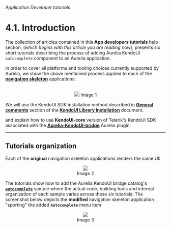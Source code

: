 _Application Developer tutorials_
# 4.1. Introduction

The collection of articles contained in this **App developers tutorials** help section, (_which begins with this article you are reading now_),  presents six short tutorials describing the process of adding Aurelia KendoUI `autocomplete` component to an Aurelia application.

In order to cover all platforms and tooling choices currently supported by Aurelia, we show the above mentioned process applied to each of the **[navigation skeleton](https://github.com/aurelia/skeleton-navigation)** applications:
<br><br>

<p align=center>
  <img src="https://cloud.githubusercontent.com/assets/2712405/21871307/560f0b86-d82f-11e6-998f-7517de2fb24f.png"></img>
Image 1
</p>

We will use the KendoUI SDK installation method described in **[General comments](https://aurelia-ui-toolkits.gitbooks.io/kendo-ui-library-installation-version-2-0/content/library-installation/general-comments.html)** section of the **[KendoUI Library Installation](http://aurelia-ui-toolkits.github.io/demo-kendo/#/installation)** document.

and explain how to use **KendoUI-core** version of Telerik's KendoUI SDK associated with the **[Aurelia-KendoUI-bridge](https://github.com/aurelia-ui-toolkits/aurelia-kendoui-bridge)** Aurelia plugin.


***

##  Tutorials organization

Each of the **original** navigation skeleton applications renders the same UI:

<p align=center>
  <img src="https://cloud.githubusercontent.com/assets/2712405/21910984/71d9f35e-d8ec-11e6-9b3b-a3a691318778.png"></img>
  <br>
Image 2
</p>

The tutorials show how to add the Aurelia KendoUI bridge catalog's **[`autocomplete`](http://aurelia-ui-toolkits.github.io/demo-kendo/#/samples/autocomplete-customizing-templates)** sample
where the actual code, building tools and internal organization of each sample varies across these six tutorials: The screenshot below depicts the **modified** navigation skeleton application "sporting" the added **`Autocomplete`** menu item 

<p align=center>
  <img src="https://cloud.githubusercontent.com/assets/2712405/21911435/c664147a-d8ee-11e6-924b-f0ef23ccff05.png"></img>
  <br>
Image 3
</p>

